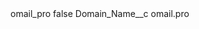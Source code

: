 <?xml version="1.0" encoding="UTF-8"?>
<CustomMetadata xmlns="http://soap.sforce.com/2006/04/metadata" xmlns:xsi="http://www.w3.org/2001/XMLSchema-instance" xmlns:xsd="http://www.w3.org/2001/XMLSchema">
    <label>omail_pro</label>
    <protected>false</protected>
    <values>
        <field>Domain_Name__c</field>
        <value xsi:type="xsd:string">omail.pro</value>
    </values>
</CustomMetadata>
